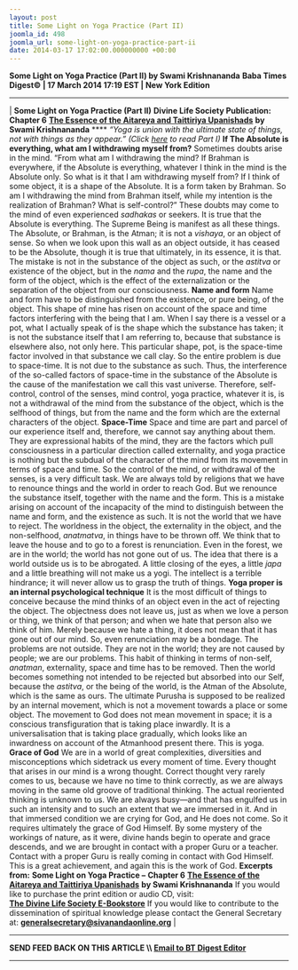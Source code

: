 ```yaml
---
layout: post
title: Some Light on Yoga Practice (Part II)
joomla_id: 498
joomla_url: some-light-on-yoga-practice-part-ii
date: 2014-03-17 17:02:00.000000000 +00:00
---
```

**Some Light on Yoga Practice (Part II) by Swami Krishnananda**
**Baba Times Digest© | 17 March 2014 17:19 EST | New York Edition**
* * *
| 
**Some Light on Yoga Practice (Part II)**
**Divine Life Society Publication: Chapter 6** [**The Essence of the Aitareya and Taittiriya Upanishads**](http://www.swami-krishnananda.org/aitt/ait_6.html) **by Swami Krishnananda**
**** _“Yoga is union with the ultimate state of things, not with things as they appear.”_
_(Click_ [_here_](http://dlsusa.blogspot.com/2014/03/mar-162014-spiritual-message-for-day.html) _to read Part I)_
**If The Absolute is everything, what am I withdrawing myself from?**
Sometimes doubts arise in the mind. “From what am I withdrawing the mind? If Brahman is everywhere, if the Absolute is everything, whatever I think in the mind is the Absolute only. So what is it that I am withdrawing myself from? If I think of some object, it is a shape of the Absolute. It is a form taken by Brahman. So am I withdrawing the mind from Brahman itself, while my intention is the realization of Brahman? What is self-control?” These doubts may come to the mind of even experienced _sadhakas_ or seekers.
It is true that the Absolute is everything. The Supreme Being is manifest as all these things. The Absolute, or Brahman, is the Atman; it is not a _vishaya_, or an object of sense. So when we look upon this wall as an object outside, it has ceased to be the Absolute, though it is true that ultimately, in its essence, it is that. The mistake is not in the substance of the object as such, or the _astitva_ or existence of the object, but in the _nama_ and the _rupa_, the name and the form of the object, which is the effect of the externalization or the separation of the object from our consciousness.
**Name and form**
Name and form have to be distinguished from the existence, or pure being, of the object. This shape of mine has risen on account of the space and time factors interfering with the being that I am. When I say there is a vessel or a pot, what I actually speak of is the shape which the substance has taken; it is not the substance itself that I am referring to, because that substance is elsewhere also, not only here. This particular shape, pot, is the space-time factor involved in that substance we call clay. So the entire problem is due to space-time. It is not due to the substance as such.
Thus, the interference of the so-called factors of space-time in the substance of the Absolute is the cause of the manifestation we call this vast universe. Therefore, self-control, control of the senses, mind control, yoga practice, whatever it is, is not a withdrawal of the mind from the substance of the object, which is the selfhood of things, but from the name and the form which are the external characters of the object.
**Space-Time**
Space and time are part and parcel of our experience itself and, therefore, we cannot say anything about them. They are expressional habits of the mind, they are the factors which pull consciousness in a particular direction called externality, and yoga practice is nothing but the subdual of the character of the mind from its movement in terms of space and time.
So the control of the mind, or withdrawal of the senses, is a very difficult task. We are always told by religions that we have to renounce things and the world in order to reach God. But we renounce the substance itself, together with the name and the form. This is a mistake arising on account of the incapacity of the mind to distinguish between the name and form, and the existence as such.
It is not the world that we have to reject. The worldness in the object, the externality in the object, and the non-selfhood, _anatmatva_, in things have to be thrown off. We think that to leave the house and to go to a forest is renunciation. Even in the forest, we are in the world; the world has not gone out of us. The idea that there is a world outside us is to be abrogated. A little closing of the eyes, a little _japa_ and a little breathing will not make us a yogi. The intellect is a terrible hindrance; it will never allow us to grasp the truth of things.
**Yoga proper is an internal psychological technique**
It is the most difficult of things to conceive because the mind thinks of an object even in the act of rejecting the object. The objectness does not leave us, just as when we love a person or thing, we think of that person; and when we hate that person also we think of him. Merely because we hate a thing, it does not mean that it has gone out of our mind. So, even renunciation may be a bondage. The problems are not outside. They are not in the world; they are not caused by people; we are our problems.
This habit of thinking in terms of non-self, _anatman_, externality, space and time has to be removed. Then the world becomes something not intended to be rejected but absorbed into our Self, because the _astitva_, or the being of the world, is the Atman of the Absolute, which is the same as ours.
The ultimate Purusha is supposed to be realized by an internal movement, which is not a movement towards a place or some object. The movement to God does not mean movement in space; it is a conscious transfiguration that is taking place inwardly. It is a universalisation that is taking place gradually, which looks like an inwardness on account of the Atmanhood present there. This is yoga.
**Grace of God**
We are in a world of great complexities, diversities and misconceptions which sidetrack us every moment of time. Every thought that arises in our mind is a wrong thought. Correct thought very rarely comes to us, because we have no time to think correctly, as we are always moving in the same old groove of traditional thinking. The actual reoriented thinking is unknown to us. We are always busy—and that has engulfed us in such an intensity and to such an extent that we are immersed in it. And in that immersed condition we are crying for God, and He does not come. So it requires ultimately the grace of God Himself.
By some mystery of the workings of nature, as it were, divine hands begin to operate and grace descends, and we are brought in contact with a proper Guru or a teacher. Contact with a proper Guru is really coming in contact with God Himself. This is a great achievement, and again this is the work of God.
**Excerpts from:**
**Some Light on Yoga Practice –**  **Chapter 6** [**The Essence of the Aitareya and Taittiriya Upanishads**](http://www.swami-krishnananda.org/aitt/ait_6.html) **by Swami Krishnananda**
If you would like to purchase the print edition or audio CD, visit:   
 [**The Divine Life Society E-Bookstore**](http://www.dlshq.org/cgi-bin/store/commerce.cgi?category=krishnananda&cart_id=1394930528.401)
If you would like to contribute to the dissemination of spiritual knowledge please contact the General Secretary at:
**[generalsecretary@sivanandaonline.org](mailto:generalsecretary@sivanandaonline.org)**
 |
* * *
**SEND FEED BACK ON THIS ARTICLE \\\ [Email to BT Digest Editor](mailto:thebabatimes@gmail.com)**
* * *
